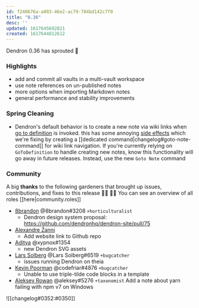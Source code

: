 ```yaml
---
id: f240676a-a003-46e2-ac79-784bd142c7f0
title: "0.36"
desc: ''
updated: 1617645692821
created: 1617644812612
---
```


Dendron 0.36 has sprouted  🌱

### Highlights
- add and commit all vaults in a multi-vault workspace
- use note references on un-published notes
- more options when importing Markdown notes
- general performance and stability improvements

### Spring Cleaning
- Dendron's default behavior is to create a new note via wiki links when [go to definition](https://tomassetti.me/go-to-definition-in-the-language-server-protocol/) is invoked. this has some annoying [side effects](https://github.com/dendronhq/dendron/issues/564) which we're fixing by creating a [[dedicated command|changelog#goto-note-command]] for wiki link navigation. If you're currently relying on `GoToDefinition` to handle creating new notes, know this functionality will go away in future releases. Instead, use the new `Goto Note` command

### Community

A big **thanks** to the following gardeners that brought up issues, contributions, and fixes to this release :man_farmer: :woman_farmer: 
You can see an overview of all roles [[here|community.roles]]

- [8brandon](https://github.com/8brandon) @8brandon#3208  `+horticulturalist`
  - Dendron design system proposal: https://github.com/dendronhq/dendron-site/pull/75
- [Alexandre Zanni](https://github.com/noraj)
  - Add website link to Github repo
- [Aditya](https://github.com/xypnox) @xypnox#1354 
  - new Dendron SVG assets
- [Lars Solberg](https://github.com/xeor) @Lars Solberg#6519  `+bugcatcher`
  - issues running Dendron on theia
- [Kevin Poorman](https://github.com/codefriar) @codefriar#4876  `+bugcatcher`
  - Unable to use triple-tilde code blocks in a template
- [Aleksey Rowan](https://github.com/aleksey-rowan) @aleksey#5276 `+taxonomist`
Add a note about yarn failing with npm v7 on Windows

![[changelog#0352:#0350]]
